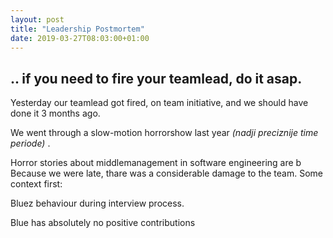 ```yaml
---
layout: post
title: "Leadership Postmortem"
date: 2019-03-27T08:03:00+01:00
---
```


## .. if you need to fire your teamlead, do it asap.

Yesterday our teamlead got fired, on team initiative, and we should have done it 3 months ago.

We went through a slow-motion horrorshow last year _(nadji preciznije time periode)_ . 

Horror stories about middlemanagement in software engineering are b
Because we were late, thare was a considerable damage to the team.
Some context first: 

Bluez behaviour during interview process.

Blue has absolutely no positive contributions

